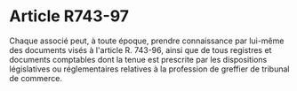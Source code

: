 # Article R743-97

Chaque associé peut, à toute époque, prendre connaissance par lui-même des documents visés à l'article R. 743-96, ainsi que de tous registres et documents comptables dont la tenue est prescrite par les dispositions législatives ou réglementaires relatives à la profession de greffier de tribunal de commerce.